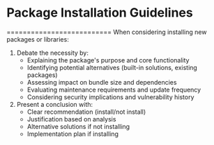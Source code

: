# Package Installation Guidelines
==========================
When considering installing new packages or libraries:
  1. Debate the necessity by:
     - Explaining the package's purpose and core functionality
     - Identifying potential alternatives (built-in solutions, existing packages)
     - Assessing impact on bundle size and dependencies
     - Evaluating maintenance requirements and update frequency
     - Considering security implications and vulnerability history
  2. Present a conclusion with:
     - Clear recommendation (install/not install)
     - Justification based on analysis
     - Alternative solutions if not installing
     - Implementation plan if installing